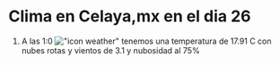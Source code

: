 # Clima en Celaya,mx en el dia 26

1. A las 1:0 !["icon weather"](http://openweathermap.org/img/w/04n.png) tenemos una temperatura de 17.91 C con nubes rotas y  vientos de 3.1 y nubosidad al 75%
